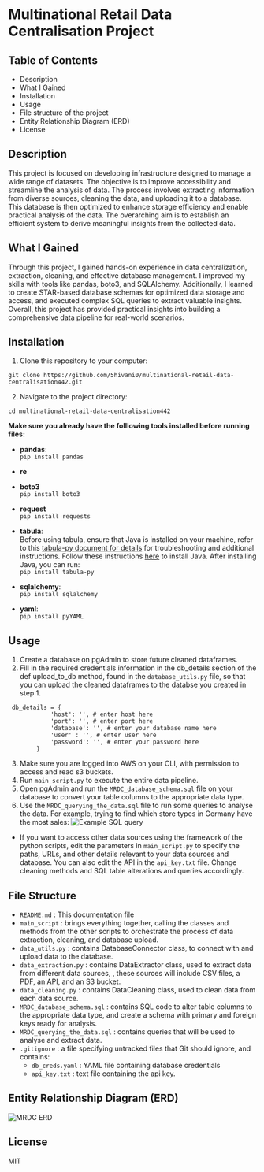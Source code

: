 # Multinational Retail Data Centralisation Project #

## Table of Contents ##
* Description
* What I Gained
* Installation
* Usage
* File structure of the project
* Entity Relationship Diagram (ERD)
* License

## Description ##
This project is focused on developing infrastructure designed to manage a wide range of datasets. The objective is to improve accessibility and streamline the analysis of data. The process involves extracting information from diverse sources, cleaning the data, and uploading it to a database. This database is then optimized to enhance storage efficiency and enable practical analysis of the data. The overarching aim is to establish an efficient system to derive meaningful insights from the collected data.

## What I Gained ##
Through this project, I gained hands-on experience in data centralization, extraction, cleaning, and effective database management. I improved my skills with tools like pandas, boto3, and SQLAlchemy. Additionally, I learned to create STAR-based database schemas for optimized data storage and access, and executed complex SQL queries to extract valuable insights. Overall, this project has provided practical insights into building a comprehensive data pipeline for real-world scenarios.  

## Installation ##
  
1. Clone this repository to your computer:

``` git clone https://github.com/5hivani0/multinational-retail-data-centralisation442.git ```

2. Navigate to the project directory:

``` cd multinational-retail-data-centralisation442 ```  
  
**Make sure you already have the folllowing tools installed before running files:**
* **pandas**:  
``` pip install pandas ```
  
* **re**  
  
* **boto3**  
``` pip install boto3 ```
  
* **request**  
``` pip install requests ```
  
* **tabula**:  
Before using tabula, ensure that Java is installed on your machine, refer to this [tabula-py document for details](https://tabula-py.readthedocs.io/en/latest/getting_started.html) for troubleshooting and additional instructions. Follow these instructions [here](https://www.java.com/en/download/manual.jsp) to install Java. After installing Java, you can run:  
``` pip install tabula-py ```

* **sqlalchemy**:  
``` pip install sqlalchemy ```
  
* **yaml**:  
``` pip install pyYAML ```
  
## Usage ##
1. Create a database on pgAdmin to store future cleaned dataframes.  
2. Fill in the required credentials information in the db_details section of the def upload_to_db method, found in the ``` database_utils.py ``` file, so that you can upload the cleaned dataframes to the databse you created in step 1.
```
 db_details = {
            'host': '', # enter host here
            'port': '', # enter port here
            'database': '', # enter your database name here
            'user' : '', # enter user here
            'password': '', # enter your password here  
        }
```
3. Make sure you are logged into AWS on your CLI, with permission to access and read s3 buckets. 
4. Run ``` main_script.py ``` to execute the entire data pipeline.  
5. Open pgAdmin and run the ``` MRDC_database_schema.sql ``` file on your database to convert your table columns to the appropriate data type.  
6. Use the ``` MRDC_querying_the_data.sql ``` file to run some queries to analyse the data. For example, trying to find which store types in Germany have the most sales:
![Example SQL query](https://github.com/5hivani0/multinational-retail-data-centralisation442/assets/149093767/6015e459-60be-44f6-86a2-a5cad6290120)

  
* If you want to access other data sources using the framework of the python scripts, edit the parameters in ``` main_script.py ``` to specify the paths, URLs, and other details relevant to your data sources and database. You can also edit the API in the ``` api_key.txt ``` file. Change cleaning methods and SQL table alterations and queries accordingly.

## File Structure ##
* ``` README.md ``` : This documentation file  
* ``` main_script ``` : brings everything together, calling the classes and methods from the other scripts to orchestrate the process of data extraction, cleaning, and database upload.  
* ``` data_utils.py ``` : contains DatabaseConnector class, to connect with and upload data to the database.  
* ``` data_extraction.py ``` : contains DataExtractor class, used to extract data from different data sources, , these sources will include CSV files, a PDF, an API, and an S3 bucket.  
* ``` data_cleaning.py ``` : contains DataCleaning class, used to clean data from each data source.  
* ``` MRDC_database_schema.sql ``` : contains SQL code to alter table columns to the appropriate data type, and create a schema with primary and foreign keys ready for analysis.  
* ``` MRDC_querying_the_data.sql ``` : contains queries that will be used to analyse and extract data.
* ``` .gitignore ``` : a file specifying untracked files that Git should ignore, and contains:
    * ``` db_creds.yaml ``` : YAML file containing database credentials
    * ``` api_key.txt ``` : text file containing the api key.

## Entity Relationship Diagram (ERD) ##  
![MRDC ERD](https://github.com/5hivani0/multinational-retail-data-centralisation442/assets/149093767/489b6ca1-03c4-4fe6-93ee-f2d094c67def)


## License ##
MIT
